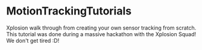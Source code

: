 # MotionTrackingTutorials
Xplosion walk through from creating your own sensor tracking from scratch. This tutorial was done during a massive hackathon with the Xplosion Squad! We don't get tired :D!
